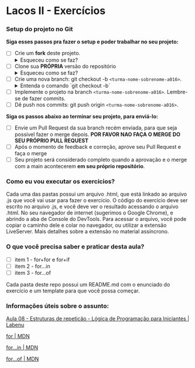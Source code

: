 # Lacos II - Exercícios

### Setup do projeto no Git

**Siga esses passos pra fazer o setup e poder trabalhar no seu projeto:**

-  [ ] Crie um **fork** deste projeto.
   <details>
      <summary>Esqueceu como se faz?</summary>
      <img src="https://firebasestorage.googleapis.com/v0/b/assets-conteudo.appspot.com/o/gerais%2Ffork.png?alt=media&token=7030e997-246a-41fe-a75f-2a2ced61e54d" alt="Fork a sua própria cópia de nome-do-repo"/>
   </details>
-  [ ] Clone sua **PRÓPRIA** versão do repositório
   <details>
      <summary>Esqueceu como se faz?</summary>
      <img src="https://firebasestorage.googleapis.com/v0/b/assets-conteudo.appspot.com/o/gerais%2Fclone-repo.png?alt=media&token=d8b3c101-c6d4-4371-b018-ae4edec7e34c" alt="Garanta que o repositório é seu-usuário/nome-do-repo e faça o clone"/>
   </details>
-  [ ] Crie uma nova branch: git checkout -b `<turma-nome-sobrenome-a016>`.
   <details>
      <summary>Entenda o comando `git checkout -b`</summary>
      <p>Na aula vocês aprenderam a criar uma branch (`git branch "nome-branch"`) e se mover até ela (`git checkout "nome-branch"`). Porém, o git permite utilizar contrações para realizar mais de ação com um único comando, que é o caso do (`git checkout -b "nome-branch"`), que cria e automaticamente se move para a branch recém criada.</p>
   </details>
-  [ ] Implemente o projeto na branch `<turma-nome-sobrenome-a016>`. Lembre-se de fazer commits.
-  [ ] Dê push nos commits: git push origin `<turma-nome-sobrenome-a016>`.

**Siga os passos abaixo ao terminar seu projeto, para enviá-lo:**

-  [ ] Envie um Pull Request da sua branch recém enviada, para que seja possível fazer o merge depois. **POR FAVOR NAO FAÇA O MERGE DO SEU PRÓPRIO PULL REQUEST**
-  [ ] Após o momento de feedback e correção, aprove seu Pull Request e faça o merge
-  [ ] Seu projeto será considerado completo quando a aprovação e o merge com a main acontecerem **em seu próprio repositório**.

### Como eu vou executar os exercícios?
Cada uma das pastas possui um arquivo .html, que está linkado ao arquivo .js que você vai usar para fazer o exercício. O código do exercício deve ser escrito no arquivo .js, e você deve ver o resultado acessando o arquivo .html. No seu navegador de internet (sugerimos o Google Chrome), e abrindo a aba de Console do DevTools. Para acessar o arquivo, você pode copiar o caminho dele e colar no navegador, ou utilizar a extensão LiveServer. Mais detalhes sobre a extensão no material assíncrono.

### O que você precisa saber e praticar desta aula?

- [ ] item 1 - for+for e for+if
- [ ] item 2 - for...in
- [ ] item 3 - for...of

Cada pasta deste repo possui um README.md com o enunciado do exercício e um template para que você possa começar.

### Informações úteis sobre o assunto:

[Aula 08 - Estruturas de repeticão - Lógica de Programação para Iniciantes | Labenu](https://www.youtube.com/watch?v=gUGQ4FYleQo)

[for | MDN](https://developer.mozilla.org/pt-BR/docs/Web/JavaScript/Reference/Statements/for)

[for...in | MDN](https://developer.mozilla.org/pt-BR/docs/Web/JavaScript/Reference/Statements/for...in)

[for...of | MDN](https://developer.mozilla.org/en-US/docs/Web/JavaScript/Reference/Statements/for...of)

